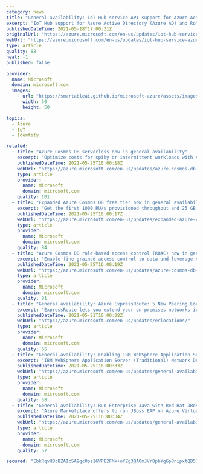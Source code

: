 ```yaml
---
category: news
title: "General availability: IoT Hub service API support for Azure Active Directory based access control"
excerpt: "IoT Hub support for Azure Active Directory (Azure AD) and Role-Based Access Control (RBAC) is now generally available for service APIs. This means you can secure your service connections to IoT Hub with much more flexibility and granularity.\n\n"
publishedDateTime: 2021-05-18T17:00:21Z
originalUrl: "https://azure.microsoft.com/en-us/updates/iot-hub-service-azure-ad-rbac/"
webUrl: "https://azure.microsoft.com/en-us/updates/iot-hub-service-azure-ad-rbac/"
type: article
quality: 88
heat: -1
published: false

provider:
  name: Microsoft
  domain: microsoft.com
  images:
    - url: "https://smartableai.github.io/microsoft-azure/assets/images/organizations/microsoft.com-50x50.jpg"
      width: 50
      height: 50

topics:
  - Azure
  - IoT
  - Identity

related:
  - title: "Azure Cosmos DB serverless now in general availability"
    excerpt: "Optimize costs for spiky or intermittent workloads with Azure Cosmos DB serverless, a pure consumption offer where you are only billed for the Request Units and storage capacity consumed. "
    publishedDateTime: 2021-05-25T16:00:18Z
    webUrl: "https://azure.microsoft.com/en-us/updates/azure-cosmos-db-serverless-now-in-general-availability/"
    type: article
    provider:
      name: Microsoft
      domain: microsoft.com
    quality: 101
  - title: "Expanded Azure Cosmos DB free tier now in general availability"
    excerpt: "Get the first 1000 RU/s provisioned throughput and 25 GB storage free each month for the lifetime of one Azure Cosmos DB account with the Azure Cosmos DB free tier."
    publishedDateTime: 2021-05-25T16:00:17Z
    webUrl: "https://azure.microsoft.com/en-us/updates/expanded-azure-cosmos-db-free-tier-now-in-general-availability/"
    type: article
    provider:
      name: Microsoft
      domain: microsoft.com
    quality: 84
  - title: "Azure Cosmos DB role-based access control (RBAC) now in general availability"
    excerpt: "Enable fine-grained access control to data and leverage Azure Active Directory (AAD) authentication with Azure Cosmos DB role-based access control (RBAC), now generally available."
    publishedDateTime: 2021-05-25T16:00:19Z
    webUrl: "https://azure.microsoft.com/en-us/updates/azure-cosmos-db-rolebased-access-control-rbac-now-in-general-availability/"
    type: article
    provider:
      name: Microsoft
      domain: microsoft.com
    quality: 81
  - title: "General availability: Azure ExpressRoute: 5 New Peering Locations Available"
    excerpt: "ExpressRoute lets you extend your on-premises networks into the Microsoft cloud over a private connection with the help of a connectivity provider. The service is now available in 5 new peering locations."
    publishedDateTime: 2021-05-21T16:00:08Z
    webUrl: "https://azure.microsoft.com/en-us/updates/erlocations/"
    type: article
    provider:
      name: Microsoft
      domain: microsoft.com
    quality: 65
  - title: "General availability: Enabling IBM WebSphere Application Server on Azure Virtual Machines"
    excerpt: "IBM WebSphere Application Server (Traditional) Network Deployment on Azure Linux Virtual Machines is now available, jointly developed and supported by IBM and Microsoft. "
    publishedDateTime: 2021-05-25T16:00:33Z
    webUrl: "https://azure.microsoft.com/en-us/updates/general-availability-enabling-ibm-websphere-application-server-on-azure-virtual-machines/"
    type: article
    provider:
      name: Microsoft
      domain: microsoft.com
    quality: 58
  - title: "General availability: Run Enterprise Java with Red Hat JBoss EAP for Azure Virtual Machines"
    excerpt: "Azure Marketplace offers to run JBoss EAP on Azure Virtual Machines and Virtual Machine Scale Sets are now available. Customers can quickly move existing Java EE/Jakarta EE workloads to the cloud with limited code changes."
    publishedDateTime: 2021-05-25T16:00:34Z
    webUrl: "https://azure.microsoft.com/en-us/updates/general-availability-run-enterprise-java-with-red-hat-jboss-eap-for-azure-virtual-machines/"
    type: article
    provider:
      name: Microsoft
      domain: microsoft.com
    quality: 57

secured: "EbkRqvHBcBZAIcSA9gc0pz16VPE2FMk+oYZg3QAOmJVr8pbYgGp8nipxtQB57t/MtQNZCQaxAoG7BmJ1lX2Gu42hBVNEKwKEdZZXKKjsGXmX7KIiLtWGqXX9SdABhiJqr/ownjYut7Nhy3obrzf+iClgAC3xvKo8AxZz10sfyozSObilCgZjy6s0v2Woejrp1a0j4dOrg29YGDUsVcY/4hnhSqMz9BzOagB48+9BPziPXQ9Cxx6QPBiwUgP7l+wUGQ55EXpvF660eUSS3DB+zYbcSUbwtRXZAX72kuIQJXcn/+/3nUXxOxSbym0CEQXH7bB0mplBaw4EN7WksWc3JeAi5c964uujov2G0wO0rrE=;7/OOKXe94bQdoYfjbO4FYQ=="
---
```



